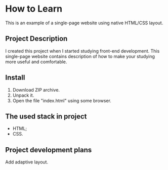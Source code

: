 # How to Learn

This is an example of a single-page website using native HTML/CSS layout.

## Project Description
I created this project when I started studying front-end development.
This single-page website contains description of how to make your studying more
 useful and comfortable.

## Install
1. Download ZIP archive.
1. Unpack it.
1. Open the file "index.html" using some browser.

## The used stack in project
* HTML;
* CSS.

## Project development plans
Add adaptive layout.





